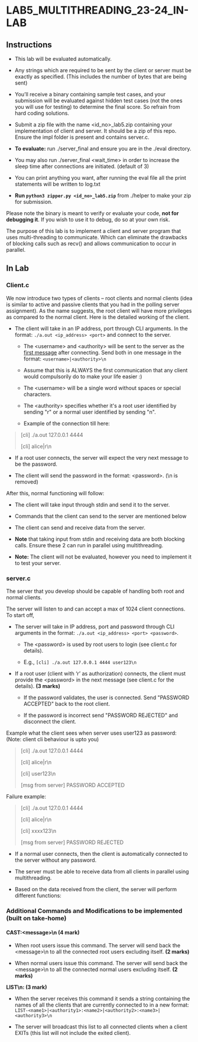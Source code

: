 # **LAB5_MULTITHREADING_23-24_IN-LAB**

## Instructions

- This lab will be evaluated automatically.

- Any strings which are required to be sent by the client or server must
  be exactly as specified. (This includes the number of bytes that are
  being sent)

- You’ll receive a binary containing sample test cases, and your
  submission will be evaluated against hidden test cases (not the ones
  you will use for testing) to determine the final score. So refrain
  from hard coding solutions.

- Submit a zip file with the name \<id_no\>\_lab5.zip containing your
  implementation of client and server. It should be a zip of this repo.
  Ensure the impl folder is present and contains server.c.


- **To evaluate:** run ./server_final and ensure you are in the ./eval
  directory.

- You may also run ./server_final \<wait_time\> in order to increase the
  sleep time after connections are initiated. (default of 3)
  
- You can print anything you want, after running the eval file all the print statements will be written to log.txt

- **Run `python3 zipper.py <id_no>_lab5.zip`** from ./helper to make your zip for submission.

Please note the binary is meant to verify or evaluate your code, **not
for debugging it**. If you wish to use it to debug, do so at your own
risk.

The purpose of this lab is to implement a client and server program that
uses multi-threading to communicate. Which can eliminate the drawbacks
of blocking calls such as recv() and allows communication to occur in
parallel.

## **In Lab**

### **Client.c**

We now introduce two types of clients – root clients and normal clients
(idea is similar to active and passive clients that you had in the
polling server assignment). As the name suggests, the root client will
have more privileges as compared to the normal client. Here is the
detailed working of the client.

- The client will take in an IP address, port through CLI arguments. In
  the format: `./a.out <ip_address> <port>` and connect to the server.

  - The \<username\> and \<authority\> will be sent to the server as the
    <u>first message</u> after connecting. Send both in one message in
    the format: `<username>|<authority>\n`

  - Assume that this is ALWAYS the first communication that any client
    would compulsorily do to make your life easier :)

  - The \<username\> will be a single word without spaces or special
    characters.

  - The \<authority\> specifies whether it's a root user identified by
    sending "r" or a normal user identified by sending "n".

  - Example of the connection till here:

> \[cli\] ./a.out 127.0.0.1 4444
>
> \[cli\] alice|r\n


- If a root user connects, the server will expect the very next message
  to be the password.

- The client will send the password in the format: \<password\>. (\n is removed)



After this, normal functioning will follow:

- The client will take input through stdin and send it to the server.

- Commands that the client can send to the server are mentioned below

- The client can send and receive data from the server.

- **Note** that taking input from stdin and receiving data are both
    blocking calls. Ensure these 2 can run in parallel using
    multithreading.

- **Note:** The client will not be evaluated, however you need to
  implement it to test your server.

### **server.c**

The server that you develop should be capable of handling both root and
normal clients.

The server will listen to and can accept a max of 1024 client
connections. To start off,

- The server will take in IP address, port and password through CLI
  arguments in the format: `./a.out <ip_address> <port> <password>`.

  - The \<password\> is used by root users to login (see client.c for
    details).

  - E.g., `[cli] ./a.out 127.0.0.1 4444 user123\n`

- If a root user (client with ‘r’ as authorization) connects, the client
  must provide the \<password\> in the next message (see client.c for
  the details). **(3 marks)**

  - If the password validates, the user is connected. Send "PASSWORD
    ACCEPTED" back to the root client.

  - If the password is incorrect send "PASSWORD REJECTED" and disconnect
    the client.

Example what the client sees when server uses user123 as password: (Note: client cli behaviour is upto you)

> \[cli\] ./a.out 127.0.0.1 4444
>
> \[cli\] alice|r\n
>
> \[cli\] user123\n
>
> \[msg from server\] PASSWORD ACCEPTED

Failure example:

> \[cli\] ./a.out 127.0.0.1 4444
>
> \[cli\] alice|r\n
>
> \[cli\] xxxx123\n
>
> \[msg from server\] PASSWORD REJECTED

- If a normal user connects, then the client is automatically connected
  to the server without any password.

- The server must be able to receive data from all clients in parallel
  using multithreading.

- Based on the data received from the client, the server will perform
  different functions:

### **Additional Commands and Modifications to be implemented (built on take-home)**

#### **CAST:\<message\>\n (4 mark)**

- When root users issue this command. The server will send back the
  \<message\>\n to all the connected root users excluding itself. **(2 marks)**

- When normal users issue this command. The server will send back the
  \<message\>\n to all the connected normal users excluding itself. **(2 marks)**

**LIST\n: (3 mark)**

- When the server receives this command it sends a string containing the
  names of all the clients that are currently connected to in a new
  format:
  `LIST-<name1>|<authority1>:<name2>|<authority2>:<name3>|<authority3>\n`

- The server will broadcast this list to all connected clients when a
  client EXITs (this list will not include the exited client).
